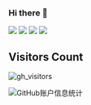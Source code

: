 ### Hi there 👋

<div>
  <img src="https://img.shields.io/badge/-JavaScript-f6da1c?style=flat&logo=javascript&logoColor=white">
  <img src="https://img.shields.io/badge/-TypeScript-2b6dbf?style=flat&logo=typescript&logoColor=white">
  <img src="https://img.shields.io/badge/-Vue-46b882?style=flat&logo=vue.js&logoColor=white">
  <img src="https://img.shields.io/badge/-Node.js-3C873A?style=flat&logo=Node.js&logoColor=white">
</div>

## Visitors Count

![gh_visitors](https://profile-counter.glitch.me/flippedround/count.svg)

![GitHub账户信息统计](https://github-stats.ubrong.com/api?username=flippedround&show_icons=true&theme=tokyonight)
